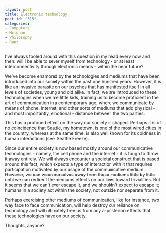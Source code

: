 ```yaml
--- 
layout: post
title: Electronic technology
post_id: "315"
categories:
- Computers
- Mcluhan
- Philosophy
- Rant
---
```

I've always tooled around with this question in my head every now and then: will I be able to sever myself from technology - or at least interconnectivity through electronic means - within the near future?

We've become enamored by the technologies and mediums that have been introduced into our society within the past one hundred years.  However, it is like an invasive parasite on our psyches that has manifested itself in all levels of societies, young and old alike.  In fact, we are introduced to these technologies when we are little kids, training us to become proficient in the art of communication in a contemporary age, where we communicate by means of phone, internet, and other sorts of mediums that add physical - and most importantly, emotional - distance between the two parties.

This has a profound effect on the way our society is shaped.  Perhaps it is of no coincidence that Seattle, my hometown, is one of the most wired cities in the country, whereas at the same time, is also well known for its coldness in human interactions (see: Seattle Freeze).

Since our entire society is now based mostly around our communicative technologies - namely, the cell phone and the internet - it is tough to throw it away entirely.  We will always encounter a societal construct that is based around this fact, which expects a type of interaction with it that requires participation motivated by our usage of the communicative medium.  However, we can ween ourselves away from these mediums little by little until we can redirect the mediums effects on our lives toward trivialities.  But it seems that we can't ever escape it, and we shouldn't expect to escape it; humans in a society act within the society, not outside nor separate from it.

Perhaps exercising other mediums of communication, like for instance, two way face to face communication, will help destroy our reliance on technology and will ultimately free us from any a-posteriori effects that these technologies have on our society.

Thoughts, anyone?
